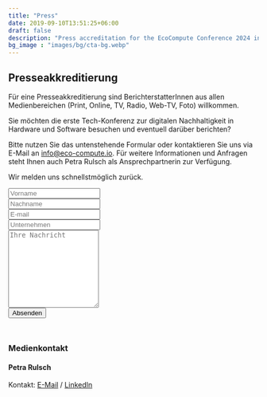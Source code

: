 ```yaml
---
title: "Press"
date: 2019-09-10T13:51:25+06:00
draft: false
description: "Press accreditation for the EcoCompute Conference 2024 in Munich, Germany"
bg_image : "images/bg/cta-bg.webp"
---
```



## Presseakkreditierung

Für eine Presseakkreditierung sind BerichterstatterInnen aus allen Medienbereichen (Print, Online, TV, Radio, Web-TV, Foto) willkommen.

Sie möchten die erste Tech-Konferenz zur digitalen Nachhaltigkeit in Hardware und Software besuchen und eventuell darüber berichten?

Bitte nutzen Sie das untenstehende Formular oder kontaktieren Sie uns via E-Mail an info@eco-compute.io. 
Für weitere Informationen und Anfragen steht Ihnen auch Petra Rulsch als Ansprechpartnerin zur Verfügung.

Wir melden uns schnellstmöglich zurück.

<div class="alert alert-info d-none" role="alert" id="form-status">
</div>

<div class="container">
    <div class="row">
        <div class="col">
            <form id="press-form" action="https://formspree.io/f/xrgnqyqy" method="POST"  style="margin-bottom: 50px;">
                <div class="contact-form pl-4 mt-5 mt-lg-0">
                    <div class="form-row">
                        <div class="col-lg-6">
                            <div class="form-group">
                                <input type="text" placeholder="Vorname" class="form-control" name="fname" id="fname" required>
                            </div>
                        </div>
                        <div class="col-lg-6">
                            <div class="form-group">
                                <input type="text" placeholder="Nachname" class="form-control" name="sname" id="sname" required>
                            </div>
                        </div>
                        <div class="col-lg-12">
                            <div class="form-group">
                                <input type="email" placeholder="E-mail" class="form-control" name="email" id="email" required>
                            </div>
                        </div>
                        <div class="col-lg-12">
                            <div class="form-group">
                                <input type="text" placeholder="Unternehmen" class="form-control" name="company" id="company" required>
                            </div>
                        </div>
                        <div class="col-lg-12">
                            <div class="form-group">
                                <textarea placeholder="Ihre Nachricht" class="form-control" name="message" id="message" rows=10 required></textarea>
                            </div>
                        </div>
                        <div class="mt-4">
                            <button type="submit" id="contact-submit" class="btn btn-hero btn-rounded " value="Absenden">Absenden</button>
                        </div>
                    </div>
                </div>
            </form>
        </div>
        <div class="col">
            <div class="container">
                <div class="row">
                    <div class="col">
                        <h3>Medienkontakt</h3>
                        <h4>Petra Rulsch</h4>
                        <p>Kontakt: <a href="mailto:pr@petra-rulsch.com">E-Mail</a> / <a href="https://www.linkedin.com/in/petrarulsch/">LinkedIn</a></p>
                    </div>
                    <div class="col">
                        <div class="time-table">
                            <div class="content-img text-lg-right">
                                <img src="https://www.green-coding.io/img/team/petra.webp" alt="" class="img-fluid" loading="lazy">
                            </div>
                        </div>
                    </div>
                </div>
            </div>
        </div>
    </div>
</div>
<script>
    var form = document.getElementById("press-form");

    async function handleSubmit(event) {
        event.preventDefault();
        var status = document.getElementById("form-status");
        var data = new FormData(event.target);
        fetch(event.target.action, {
            method: form.method,
            body: data,
            headers: {
                'Accept': 'application/json'
            }
        }).then(response => {
            status.classList.remove("d-none");

            if (response.ok) {
                status.innerHTML = "Vielen Dank für Ihre Anfrage! Wir melden uns umgehend.";
                form.reset()
            } else {
                response.json().then(data => {
                    if (Object.hasOwn(data, 'errors')) {
                        status.innerHTML = data["errors"].map(error => error["message"]).join(", ")
                    } else {
                        status.innerHTML = "Oops! Es gab ein Problem mit dem Absenden des Formulars. Bitte wenden Sie sich an info@eco-compute.io"
                    }
                })
            }
        }).catch(error => {
            status.innerHTML = "Oops! Es gab ein Problem mit dem Absenden des Formulars. Bitte wenden Sie sich an info@eco-compute.io"
        });
    }
    form.addEventListener("submit", handleSubmit)
</script>

